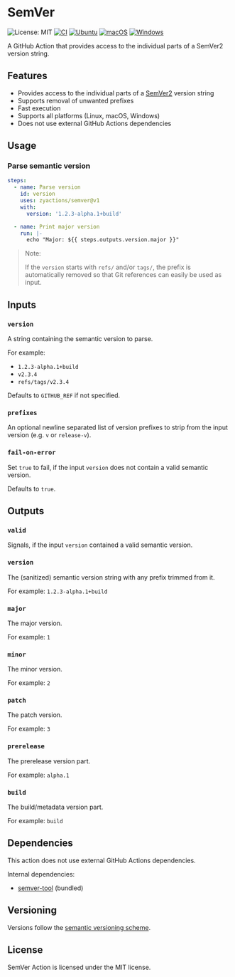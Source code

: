 # SemVer

![License: MIT][shield-license-mit]
[![CI][shield-ci]][workflow-ci]
[![Ubuntu][shield-platform-ubuntu]][job-runs-on]
[![macOS][shield-platform-macos]][job-runs-on]
[![Windows][shield-platform-windows]][job-runs-on]

A GitHub Action that provides access to the individual parts of a SemVer2 version string.

## Features

- Provides access to the individual parts of a [SemVer2][semver] version string
- Supports removal of unwanted prefixes
- Fast execution
- Supports all platforms (Linux, macOS, Windows)
- Does not use external GitHub Actions dependencies

## Usage

### Parse semantic version

```yaml
steps:
  - name: Parse version
    id: version
    uses: zyactions/semver@v1
    with:
      version: '1.2.3-alpha.1+build'

  - name: Print major version
    run: |-
      echo "Major: ${{ steps.outputs.version.major }}"
```

> Note:
>
> If the `version` starts with `refs/` and/or `tags/`, the prefix is automatically removed so that Git references can easily be used as input.

## Inputs

### `version`

A string containing the semantic version to parse.

For example:

- `1.2.3-alpha.1+build`
- `v2.3.4`
- `refs/tags/v2.3.4`

Defaults to `GITHUB_REF` if not specified.

### `prefixes`

An optional newline separated list of version prefixes to strip from the input version (e.g. `v` or `release-v`).

### `fail-on-error`

Set `true` to fail, if the input `version` does not contain a valid semantic version.

Defaults to `true`.

## Outputs

### `valid`

Signals, if the input `version` contained a valid semantic version.

### `version`

The (sanitized) semantic version string with any prefix trimmed from it.

For example: `1.2.3-alpha.1+build`

### `major`

The major version.

For example: `1`

### `minor`

The minor version.

For example: `2`

### `patch`

The patch version.

For example: `3`

### `prerelease`

The prerelease version part.

For example: `alpha.1`

### `build`

The build/metadata version part.

For example: `build`

## Dependencies

This action does not use external GitHub Actions dependencies.

Internal dependencies:

- [semver-tool][semver-tool] (bundled)

## Versioning

Versions follow the [semantic versioning scheme][semver].

## License

SemVer Action is licensed under the MIT license.

[job-runs-on]: https://docs.github.com/en/actions/reference/workflow-syntax-for-github-actions#jobsjob_idruns-on
[semver]: https://semver.org
[semver-tool]: https://github.com/fsaintjacques/semver-tool
[shield-license-mit]: https://img.shields.io/badge/License-MIT-blue.svg
[shield-ci]: https://github.com/zyactions/semver/actions/workflows/ci.yml/badge.svg
[shield-platform-ubuntu]: https://img.shields.io/badge/Ubuntu-E95420?logo=ubuntu\&logoColor=white
[shield-platform-macos]: https://img.shields.io/badge/macOS-53C633?logo=apple\&logoColor=white
[shield-platform-windows]: https://img.shields.io/badge/Windows-0078D6?logo=windows\&logoColor=white
[workflow-ci]: https://github.com/zyactions/semver/actions/workflows/ci.yml
